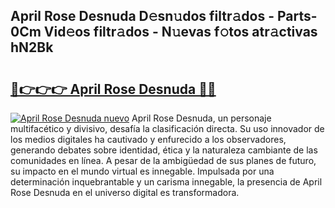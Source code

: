 ## April Rose Desnuda D𝚎sn𝚞dos filtr𝚊dos - Parts-0Cm Vid𝚎os filtr𝚊dos - N𝚞evas f𝚘tos atr𝚊ctivas hN2Bk

# <h2><a href="http://mb134j.tromn.icu/?c=April+Rose+Desnuda">🔗👉👉👉 April Rose Desnuda 🔗🔗</a></h2>

[![April Rose Desnuda nuevo](https://i.imgur.com/pEAQMta.gif)](http://mb134j.tromn.icu/?c=April+Rose+Desnuda)
April Rose Desnuda, un personaje multifacético y divisivo, desafía la clasificación directa. Su uso innovador de los medios digitales ha cautivado y enfurecido a los observadores, generando debates sobre identidad, ética y la naturaleza cambiante de las comunidades en línea. A pesar de la ambigüedad de sus planes de futuro, su impacto en el mundo virtual es innegable. Impulsada por una determinación inquebrantable y un carisma innegable, la presencia de April Rose Desnuda en el universo digital es transformadora.
